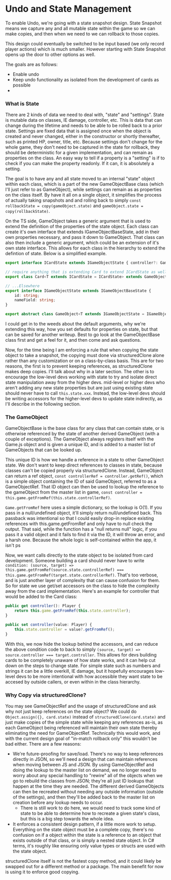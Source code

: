 # Undo and State Management
To enable Undo, we're going with a state snapshot design. State Snapshot means we capture any and all mutable state within the game so we can make copies, and then when we need to we can rollback to those copies.

This design could eventually be switched to be input based (we only record player actions) which is much smaller. However starting with State Snapshot opens up the door to other options as well.

The goals are as follows:
 * Enable undo
 * Keep undo functionality as isolated from the development of cards as possible
 * 

### What is State
There are 2 kinds of data we need to deal with, "state" and "settings". State is mutable data on classes, IE damage, controller, etc. This is data that can change during the lifetime and needs to be able to be rolled back to a prior state. Settings are fixed data that is assigned once when the object is created and never changed, either in the constructor or shortly thereafter, such as printed HP, owner, title, etc. Because settings don't change for the whole game, they don't need to be captured in the state for rollback, they should be deterministic for a given implementation, and can remain as properties on the class. An easy way to tell if a property is a "setting" is if to check if you can make the property readonly. If it can, it is absolutely a setting.

The goal is to have any and all state moved to an internal "state" object within each class, which is a part of the new GameObjectBase class (which I'll just refer to as GameObject), while settings can remain as as properties on the class itself. By have it all on a single object, it simplifies the process of actually taking snapshots and and rolling back to simply `const rollbackState = copy(gameObject.state)` and `gameObject.state = copy(rollbackState)`.

On the TS side, GameObject takes a generic argument that is used to extend the definition of the properties of the state object. Each class can create it's own interface that extends IGameObjectBaseState, add in their own properties necessary, and pass it down to GameObject. That class can also then include a generic argument, which could be an extension of it's own state interface. This allows for each class in the hierarchy to extend the defintion of state. Below is a simplified example.

```ts
export interface ICardState extends IGameObjectState { controller?: GameObjectRef<Player>, damage: number }

// require anything that is extending Card to extend ICardState as well, and default the state to ICardState if no further extension is required.
export class Card<T extends ICardState = ICardState> extends GameObject<T> { ... }

// ...Elsewhere
export interface IGameObjectState extends IGameObjectBaseState {
    id: string;
    nameField: string;
}

export abstract class GameObject<T extends IGameObjectState = IGameObjectState> extends GameObjectBase<T> { ... }
```
I could get in to the weeds about the default arguments, why we're extending this way, how you set defaults for properties on state, but that can be saved for another writeup. Best to go look at the GameObjectBase class first and get a feel for it, and then come and ask questions.

Now, for the time being I am enforcing a rule that when copying the state object to take a snapshot, the copying must done via structuredClone alone rather than any customization or on a class-by-class basis. This are for two reasons, the first is to prevent keeping references, as structuredClone makes deep copies. I'll talk about why in a later section. The other is to encourage the low-level devs working with state to try and isolate direct state manipulation away from the higher devs. mid-level or higher devs who aren't adding any new state properties but are just using existing state should never have to call `this.state.xxx`. Instead, the low-level devs should be writing accessors for the higher-level devs to update state indirectly, as I'll describe in the following section.

### The GameObject
GameObjectBase is the base class for any class that can contain state, or is otherwise referenced by the state of another derived GameObject (with a couple of exceptions). The GameObject always registers itself with the Game.js object and is given a unique ID, and is added to a master list of GameObjects that can be looked up. 

This unique ID is how we handle a reference in a state to other GameObject state. We don't want to keep direct references to classes in state, because classes can't be copied properly via structuredClone. Instead, GameObject can return a ref object, `const controllerRef = controller.getRef()`, which is a simple object containing the ID of said GameObject, referred to as a GameObjectRef. That ID object can then be used to lookup the reference to the gameObject from the master list in game, `const controller = this.game.getFromRef(this.state.controllerRef)`. 

`Game.getFromRef` here uses a simple dictionary, so the lookup is O(1). If you pass in a null/undefined object, it'll simply return null/undefined back. This passback was intentional so that I could easily drop-in replace existing references with this.game.getFromRef and only have to null check the output. That said, while the function has a "null returns null" logic, if you pass it a valid object and it fails to find it via the ID, it will throw an error, and a harsh one. Because the whole logic is self-contained within the app, it isn't ps

Now, we want calls directly to the state object to be isolated from card development. Someone building a card should never have to write `condition: (source, target) => this.game.getFromRef(source.state.controllerRef) === this.game.getFromRef(target.state.controllerRef)`. That's too verbose, and is just another layer of complexity that can cause confusion for them. So for state we use get/set accessors on the class to hide the complexity away from the card implementation. Here's an example for controller that would be added to the Card class:

```ts
public get controller(): Player {
	return this.game.getFromRef(this.state.controller);
}

public set controller(value: Player) {
	this.state.controller = value?.getFromRef();
}
```

With this, we now hide the lookup behind the accessors, and can reduce the above condition code to back to simply `(source, target) => source.controller === target.controller`. This allows for devs building cards to be completely unaware of how state works, and it can help cut down on the steps to change state.  For simple state such as numbers and strings it can be a little overkill, IE damage, but it hopefully encourages low-level devs to be more intentional with how accessible they want state to be accesed by outside callers, or even within in the class hierarchy.

### Why Copy via structuredClone?
You may see GameObjectRef and the usage of structuredClone and ask why not just keep references on the state object? We could do `Object.assign({}, card.state)` instead of `structuredClone(card.state)` and just make copies of the simple state while keeping any references as-is, as each GameObject being referenced will maintain their own state thereby eliminating the need for GameObjectRef. Technically this would work, and with the current design goal of "in-match rollback only" this wouldn't be bad either. There are a few reasons:
 * We're future-proofing for save/load. There's no way to keep references directly in JSON, so we'll need a design that can maintain references when moving between JS and JSON. By using GameObjectRef and doing the lookup to the master list on demand, we no longer need to worry about any special handling to "rewire" all of the objects when we go to rebuild the classes from JSON; they're all just ID lookups that happen at the time they are needed. The different derived GameObjects can then be recreated without needing any outside information (outside of the settings), and then they'll be added back to the master list on creation before any lookup needs to occur.
   * There is still work to do here, we would need to track some kind of state to be able to determine how to recreate a given state's class, but this is a big step towards the whole idea.
 * It enforces a consistent design pattern, if a little more work to setup. Everything on the state object must be a complete copy, there's no confusion on if a object within the state is a reference to an object that exists outside of that class, or is simply a nested state object. In C# terms, it's roughly like ensuring only value types or structs are used with the state object.

 structuredClone itself is not the fastest copy method, and it could likely be swapped out for a different method or a package. The main benefit for now is using it to enforce good copying.